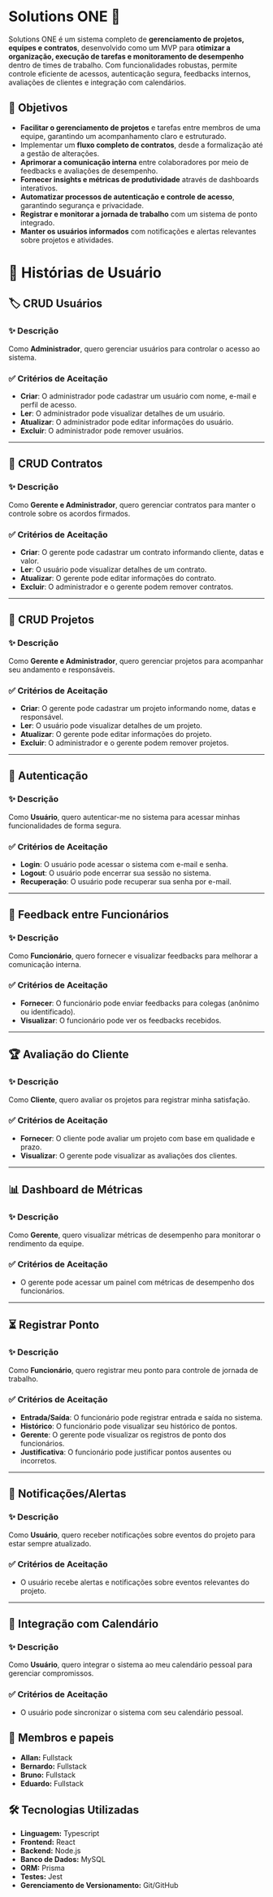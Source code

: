 # Solutions ONE 🚀

Solutions ONE é um sistema completo de **gerenciamento de projetos, equipes e contratos**, desenvolvido como um MVP para **otimizar a organização, execução de tarefas e monitoramento de desempenho** dentro de times de trabalho. Com funcionalidades robustas, permite controle eficiente de acessos, autenticação segura, feedbacks internos, avaliações de clientes e integração com calendários.

## 📌 Objetivos
- **Facilitar o gerenciamento de projetos** e tarefas entre membros de uma equipe, garantindo um acompanhamento claro e estruturado.
- Implementar um **fluxo completo de contratos**, desde a formalização até a gestão de alterações.
- **Aprimorar a comunicação interna** entre colaboradores por meio de feedbacks e avaliações de desempenho.
- **Fornecer insights e métricas de produtividade** através de dashboards interativos.
- **Automatizar processos de autenticação e controle de acesso**, garantindo segurança e privacidade.
- **Registrar e monitorar a jornada de trabalho** com um sistema de ponto integrado.
- **Manter os usuários informados** com notificações e alertas relevantes sobre projetos e atividades.

# 📌 Histórias de Usuário

## 🏷 CRUD Usuários

### ✨ Descrição
Como **Administrador**, quero gerenciar usuários para controlar o acesso ao sistema.

### ✅ Critérios de Aceitação
- **Criar**: O administrador pode cadastrar um usuário com nome, e-mail e perfil de acesso.
- **Ler**: O administrador pode visualizar detalhes de um usuário.
- **Atualizar**: O administrador pode editar informações do usuário.
- **Excluir**: O administrador pode remover usuários.

---

## 📝 CRUD Contratos

### ✨ Descrição
Como **Gerente e Administrador**, quero gerenciar contratos para manter o controle sobre os acordos firmados.

### ✅ Critérios de Aceitação
- **Criar**: O gerente pode cadastrar um contrato informando cliente, datas e valor.
- **Ler**: O usuário pode visualizar detalhes de um contrato.
- **Atualizar**: O gerente pode editar informações do contrato.
- **Excluir**: O administrador e o gerente podem remover contratos.

---

## 📁 CRUD Projetos

### ✨ Descrição
Como **Gerente e Administrador**, quero gerenciar projetos para acompanhar seu andamento e responsáveis.

### ✅ Critérios de Aceitação
- **Criar**: O gerente pode cadastrar um projeto informando nome, datas e responsável.
- **Ler**: O usuário pode visualizar detalhes de um projeto.
- **Atualizar**: O gerente pode editar informações do projeto.
- **Excluir**: O administrador e o gerente podem remover projetos.

---

## 🔐 Autenticação

### ✨ Descrição
Como **Usuário**, quero autenticar-me no sistema para acessar minhas funcionalidades de forma segura.

### ✅ Critérios de Aceitação
- **Login**: O usuário pode acessar o sistema com e-mail e senha.
- **Logout**: O usuário pode encerrar sua sessão no sistema.
- **Recuperação**: O usuário pode recuperar sua senha por e-mail.

---

## 💬 Feedback entre Funcionários

### ✨ Descrição
Como **Funcionário**, quero fornecer e visualizar feedbacks para melhorar a comunicação interna.

### ✅ Critérios de Aceitação
- **Fornecer**: O funcionário pode enviar feedbacks para colegas (anônimo ou identificado).
- **Visualizar**: O funcionário pode ver os feedbacks recebidos.

---

## 🏆 Avaliação do Cliente

### ✨ Descrição
Como **Cliente**, quero avaliar os projetos para registrar minha satisfação.

### ✅ Critérios de Aceitação
- **Fornecer**: O cliente pode avaliar um projeto com base em qualidade e prazo.
- **Visualizar**: O gerente pode visualizar as avaliações dos clientes.

---

## 📊 Dashboard de Métricas

### ✨ Descrição
Como **Gerente**, quero visualizar métricas de desempenho para monitorar o rendimento da equipe.

### ✅ Critérios de Aceitação
- O gerente pode acessar um painel com métricas de desempenho dos funcionários.

---

## ⏳ Registrar Ponto

### ✨ Descrição
Como **Funcionário**, quero registrar meu ponto para controle de jornada de trabalho.

### ✅ Critérios de Aceitação
- **Entrada/Saída**: O funcionário pode registrar entrada e saída no sistema.
- **Histórico**: O funcionário pode visualizar seu histórico de pontos.
- **Gerente**: O gerente pode visualizar os registros de ponto dos funcionários.
- **Justificativa**: O funcionário pode justificar pontos ausentes ou incorretos.

---

## 🔔 Notificações/Alertas

### ✨ Descrição
Como **Usuário**, quero receber notificações sobre eventos do projeto para estar sempre atualizado.

### ✅ Critérios de Aceitação
- O usuário recebe alertas e notificações sobre eventos relevantes do projeto.

---

## 📅 Integração com Calendário

### ✨ Descrição
Como **Usuário**, quero integrar o sistema ao meu calendário pessoal para gerenciar compromissos.

### ✅ Critérios de Aceitação
- O usuário pode sincronizar o sistema com seu calendário pessoal.

## 👥 Membros e papeis
- **Allan:** Fullstack
- **Bernardo:** Fullstack
- **Bruno:** Fullstack
- **Eduardo:** Fullstack

## 🛠️ Tecnologias Utilizadas
- **Linguagem:** Typescript
- **Frontend:** React
- **Backend:** Node.js
- **Banco de Dados:** MySQL
- **ORM:** Prisma
- **Testes:** Jest
- **Gerenciamento de Versionamento:** Git/GitHub
